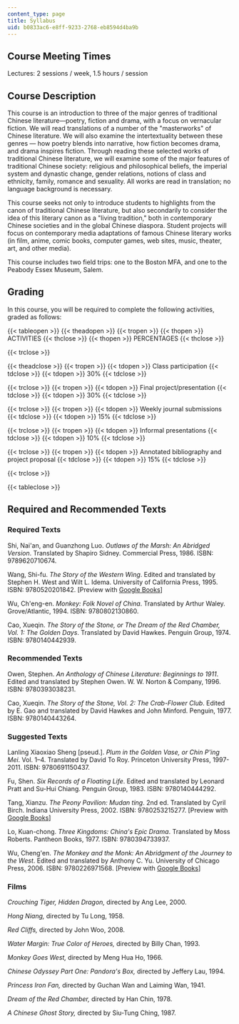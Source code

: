 ```yaml
---
content_type: page
title: Syllabus
uid: b0833ac6-e8ff-9233-2768-eb8594d4ba9b
---
```


Course Meeting Times
--------------------

Lectures: 2 sessions / week, 1.5 hours / session

Course Description
------------------

This course is an introduction to three of the major genres of traditional Chinese literature—poetry, fiction and drama, with a focus on vernacular fiction. We will read translations of a number of the "masterworks" of Chinese literature. We will also examine the intertextuality between these genres — how poetry blends into narrative, how fiction becomes drama, and drama inspires fiction. Through reading these selected works of traditional Chinese literature, we will examine some of the major features of traditional Chinese society: religious and philosophical beliefs, the imperial system and dynastic change, gender relations, notions of class and ethnicity, family, romance and sexuality. All works are read in translation; no language background is necessary.

This course seeks not only to introduce students to highlights from the canon of traditional Chinese literature, but also secondarily to consider the idea of this literary canon as a "living tradition," both in contemporary Chinese societies and in the global Chinese diaspora. Student projects will focus on contemporary media adaptations of famous Chinese literary works (in film, anime, comic books, computer games, web sites, music, theater, art, and other media).

This course includes two field trips: one to the Boston MFA, and one to the Peabody Essex Museum, Salem.

Grading
-------

In this course, you will be required to complete the following activities, graded as follows:

{{< tableopen >}}
{{< theadopen >}}
{{< tropen >}}
{{< thopen >}}
ACTIVITIES
{{< thclose >}}
{{< thopen >}}
PERCENTAGES
{{< thclose >}}

{{< trclose >}}

{{< theadclose >}}
{{< tropen >}}
{{< tdopen >}}
Class participation
{{< tdclose >}}
{{< tdopen >}}
30%
{{< tdclose >}}

{{< trclose >}}
{{< tropen >}}
{{< tdopen >}}
Final project/presentation
{{< tdclose >}}
{{< tdopen >}}
30%
{{< tdclose >}}

{{< trclose >}}
{{< tropen >}}
{{< tdopen >}}
Weekly journal submissions
{{< tdclose >}}
{{< tdopen >}}
15%
{{< tdclose >}}

{{< trclose >}}
{{< tropen >}}
{{< tdopen >}}
Informal presentations
{{< tdclose >}}
{{< tdopen >}}
10%
{{< tdclose >}}

{{< trclose >}}
{{< tropen >}}
{{< tdopen >}}
Annotated bibliography and project proposal
{{< tdclose >}}
{{< tdopen >}}
15%
{{< tdclose >}}

{{< trclose >}}

{{< tableclose >}}

Required and Recommended Texts
------------------------------

### Required Texts

Shi, Nai'an, and Guanzhong Luo. _Outlaws of the Marsh: An Abridged Version_. Translated by Shapiro Sidney. Commercial Press, 1986. ISBN: 9789620710674.

Wang, Shi-fu. _The Story of the Western Wing_. Edited and translated by Stephen H. West and Wilt L. Idema. University of California Press, 1995. ISBN: 9780520201842. \[Preview with [Google Books](http://books.google.com/books?id=Hxn1ZBMT9mIC&pg=PAfrontcover#v=onepage)\]

Wu, Ch'eng-en. _Monkey: Folk Novel of China_. Translated by Arthur Waley. Grove/Atlantic, 1994. ISBN: 9780802130860.

Cao, Xueqin. _The Story of the Stone, or The Dream of the Red Chamber, Vol. 1: The Golden Days_. Translated by David Hawkes. Penguin Group, 1974. ISBN: 9780140442939.

### Recommended Texts

Owen, Stephen. _An Anthology of Chinese Literature: Beginnings to 1911_. Edited and translated by Stephen Owen. W. W. Norton & Company, 1996. ISBN: 9780393038231.

Cao, Xueqin. _The Story of the Stone, Vol. 2: The Crab-Flower Club_. Edited by E. Gao and translated by David Hawkes and John Minford. Penguin, 1977. ISBN: 9780140443264.

### Suggested Texts

Lanling Xiaoxiao Sheng \[pseud.\]. _Plum in the Golden Vase, or Chin P'ing Mei_. Vol. 1–4. Translated by David To Roy. Princeton University Press, 1997-2011. ISBN: 9780691150437.

Fu, Shen. _Six Records of a Floating Life_. Edited and translated by Leonard Pratt and Su-Hui Chiang. Penguin Group, 1983. ISBN: 9780140444292.

Tang, Xianzu. _The Peony Pavilion: Mudan ting_. 2nd ed. Translated by Cyril Birch. Indiana University Press, 2002. ISBN: 9780253215277. \[Preview with [Google Books](http://books.google.com/books?id=wF188L6JgooC&pg=PAfrontcover#v=onepage)\]

Lo, Kuan-chong. _Three Kingdoms: China's Epic Drama_. Translated by Moss Roberts. Pantheon Books, 1977. ISBN: 9780394733937.

Wu, Cheng'en. _The Monkey and the Monk: An Abridgment of the Journey to the West_. Edited and translated by Anthony C. Yu. University of Chicago Press, 2006. ISBN: 9780226971568. \[Preview with [Google Books](http://books.google.com/books?id=fMhR8jVtfYYC&pg=PAfrontcover#v=onepage)\]

### Films

_Crouching Tiger, Hidden Dragon,_ directed by Ang Lee, 2000.

_Hong Niang,_ directed by Tu Long, 1958.

_Red Cliffs,_ directed by John Woo, 2008.

_Water Margin: True Color of Heroes,_ directed by Billy Chan, 1993.

_Monkey Goes West,_ directed by Meng Hua Ho, 1966.

_Chinese Odyssey Part One: Pandora's Box,_ directed by Jeffery Lau, 1994.

_Princess Iron Fan,_ directed by Guchan Wan and Laiming Wan, 1941.

_Dream of the Red Chamber,_ directed by Han Chin, 1978.

_A Chinese Ghost Story,_ directed by Siu-Tung Ching, 1987.